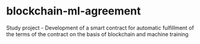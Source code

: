 # blockchain-ml-agreement
Study project - Development of a smart contract for automatic fulfillment of the terms of the contract on the basis of blockchain and machine training
